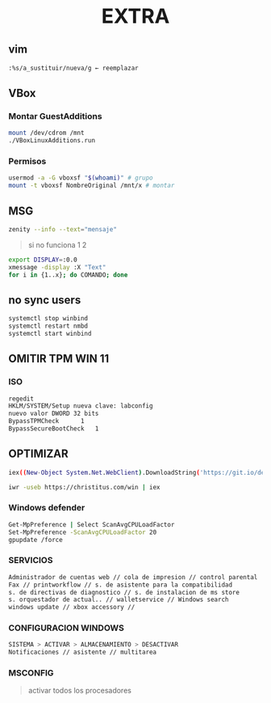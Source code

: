 <h1 style="text-align:center;font-size:40px;">EXTRA</h1>

## vim

```sh
:%s/a_sustituir/nueva/g ← reemplazar
```

## VBox

### Montar GuestAdditions

```sh
mount /dev/cdrom /mnt
./VBoxLinuxAdditions.run
```

### Permisos

```sh
usermod -a -G vboxsf "$(whoami)" # grupo
mount -t vboxsf NombreOriginal /mnt/x # montar
```

## MSG

```sh
zenity --info --text="mensaje"
```

> si no funciona	1	2

```sh
export DISPLAY=:0.0
xmessage -display :X "Text"
for i in {1..x}; do COMANDO; done
```

## no sync users

```sh
systemctl stop winbind
systemctl restart nmbd
systemctl start winbind
```

## OMITIR TPM WIN 11

### ISO

```sh
regedit
HKLM/SYSTEM/Setup nueva clave: labconfig
nuevo valor DWORD 32 bits
BypassTPMCheck		1
BypassSecureBootCheck	1
```

## OPTIMIZAR

```sh
iex((New-Object System.Net.WebClient).DownloadString('https://git.io/debloat'))

iwr -useb https://christitus.com/win | iex
```

### Windows defender

```sh
Get-MpPreference | Select ScanAvgCPULoadFactor
Set-MpPreference -ScanAvgCPULoadFactor 20
gpupdate /force
```

### SERVICIOS

```sh
Administrador de cuentas web // cola de impresion // control parental
Fax // printworkflow // s. de asistente para la compatibilidad
s. de directivas de diagnostico // s. de instalacion de ms store
s. orquestador de actual.. // walletservice // Windows search
windows update // xbox accessory //
```

### CONFIGURACION WINDOWS

```sh
SISTEMA > ACTIVAR > ALMACENAMIENTO > DESACTIVAR
Notificaciones // asistente // multitarea
```

### MSCONFIG

> activar todos los procesadores
